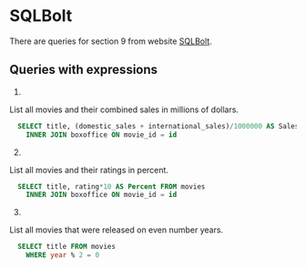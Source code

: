 # SQLBolt
There are queries for section 9 from website [SQLBolt](https://sqlbolt.com/lesson/select_queries_with_expressions).

## Queries with expressions

1. 
List all movies and their combined sales in millions of dollars.
```sql
  SELECT title, (domestic_sales + international_sales)/1000000 AS Sales FROM movies
    INNER JOIN boxoffice ON movie_id = id
```
2. 
List all movies and their ratings in percent.
```sql
  SELECT title, rating*10 AS Percent FROM movies
    INNER JOIN boxoffice ON movie_id = id
```
3. 
List all movies that were released on even number years.
```sql
  SELECT title FROM movies
    WHERE year % 2 = 0
```